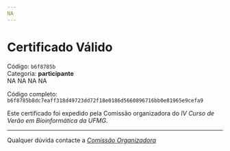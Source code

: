 ```yaml
---
NA
---
```


# Certificado Válido

Código: `b6f8785b`<br>
Categoria: **participante**<br>
NA
NA
NA
NA


Código completo: `b6f8785b8dc7eaff318d49723dd72f18e0186d5660896716bb0e81965e9cefa9`


Este certificado foi expedido pela Comissão organizadora do *IV Curso de Verão em Bioinformática da UFMG*.

----

Qualquer dúvida contacte a [_Comissão Organizadora_](<mailto:cursobioinfoufmg@gmail.com$subject=[Certificados]>)

